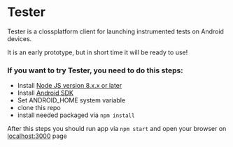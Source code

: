 # Tester
Tester is a clossplatform client for launching instrumented tests on Android devices.

It is an early prototype, but in short time it will be ready to use!

### If you want to try Tester, you need to do this steps:
 - Install [Node JS version 8.x.x or later](https://nodejs.org)
 - Install [Android SDK](https://developer.android.com/studio/)
 - Set ANDROID_HOME system variable
 - clone this repo
 - install needed packaged via ```npm install```
 
 
 After this steps you should run app via ```npm start``` and open your browser on [localhost:3000](http://localhost:3000/) page
